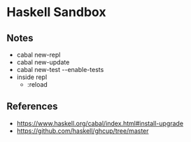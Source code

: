 # Haskell Sandbox


## Notes

- cabal new-repl
- cabal new-update
- cabal new-test --enable-tests
- inside repl
  - :reload

## References

- https://www.haskell.org/cabal/index.html#install-upgrade
- https://github.com/haskell/ghcup/tree/master
